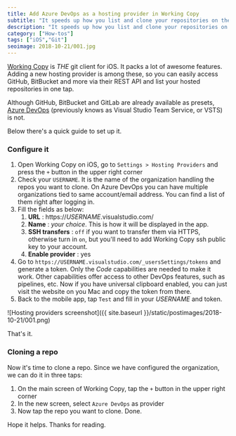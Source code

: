 ```yaml
---
title: Add Azure DevOps as a hosting provider in Working Copy
subtitle: "It speeds up how you list and clone your repositories on the Microsoft code hosting platform"
description: "It speeds up how you list and clone your repositories on the Microsoft code hosting platform"
category: ["How-tos"]
tags: ["iOS","Git"]
seoimage: 2018-10-21/001.jpg
---
```


[Working Copy](https://workingcopyapp.com) is *THE* git client for iOS. It packs a lot of awesome features. Adding a new hosting provider is among these, so you can easily access GitHub, BitBucket and more via their REST API and list your hosted repositories in one tap.

Although GitHub, BitBucket and GitLab are already available as presets, [Azure DevOps](https://azure.microsoft.com/en-us/services/devops/) (previously knows as Visual Studio Team Service, or VSTS) is not. 

Below there's a quick guide to set up it.

### Configure it

1. Open Working Copy on iOS, go to `Settings > Hosting Providers` and press the `+` button in the upper right corner
2. Check your `USERNAME`. It is the name of the organization handling the repos you want to clone. On Azure DevOps you can have multiple organizations tied to same account/email address. You can find a list of them right after logging in.
3. Fill the fields as below:
    1. **URL** : https://*USERNAME*.visualstudio.com/
    2. **Name** : *your choice*. This is how it will be displayed in the app.
    3. **SSH transfers** : `off` if you want to transfer them via HTTPS, otherwise turn in `on`, but you'll need to add Working Copy ssh public key to your account.
    4. **Enable provider** : yes
4. Go to `https://USERNAME.visualstudio.com/_usersSettings/tokens` and generate a token. Only the *Code* capabilities are needed to make it work. Other capabilities offer access to other DevOps features, such as pipelines, etc. Now if you have universal clipboard enabled, you can just visit the website on you Mac and copy the token from there.
5. Back to the mobile app, tap `Test` and fill in your *USERNAME* and token. 

![Hosting providers screenshot]({{ site.baseurl }}/static/postimages/2018-10-21/001.png)

That's it.

### Cloning a repo

Now it's time to clone a repo. Since we have configured the organization, we can do it in three taps:

1. On the main screen of Working Copy, tap the `+` button in the upper right corner
2. In the new screen, select `Azure DevOps` as provider
3. Now tap the repo you want to clone. Done.

Hope it helps. Thanks for reading.